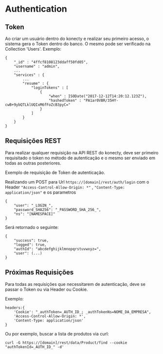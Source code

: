 # Authentication

## Token

Ao criar um usuário dentro do konecty e realizar seu primeiro acesso, o sistema gera o Token dentro do banco.
O mesmo pode ser verificado na Collection 'Users'.
Exemplo:

```
{
    "_id" : "4ffcf8108123ddaff50fd05",
    "username" : "admin",
    ...
    "services" : {
        ...
        "resume" : {
            "loginTokens" : [ 
                {
                    "when" : ISODate("2017-12-12T14:20:12.123Z"),
                    "hashedToken" : "PA1ar0VBR/35HY-cwB+9ybQTLklUQIxM6fFoZcB3pyC="
                }
            ]
        }
    }
}
```


## Requisições REST

Para realizar qualquer requisição na API REST do konecty, deve ser primeiro requisitado o token no método de autenticação e o mesmo ser enviado em todas as outras posteriores.

Exemplo de requisição de Token de autenticação.

Realizando um POST para Url ```https://[domain]/rest/auth/login``` com o Header ```"Access-Control-Allow-Origin: *"``` , ```"Content-Type: application/json"``` e os parametros

``` 
{
    "user": "_LOGIN_",
    "password_SHA256": "_PASSWORD_SHA_256_",
    "ns": "[NAMESPACE]"
}
```

Será retornado o seguinte:

```
{
    "success": true,
    "logged": true,
    "authId": "abcdefghijklmnopqrstuvwxyz=",
    "user": (...)
}
```

## Próximas Requisições

Para todas as requisições que necessitarem de autenticação, deve se passar o Token ou via Header ou Cookie.

Exemplo:

```
headers:{
    'Cookie': "_authToken=_AUTH_ID_; _authTokenNs=NOME_DA_EMPRESA",
    'Access-Control-Allow-Origin: *',
	'Content-Type: application/json'
}

```

Ou por exemplo, buscar a lista de produtos via curl:

```
curl -G https://[domain]/rest/data/Product/find --cookie "authTokenId=_AUTH_ID_" -d'
```